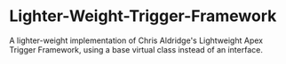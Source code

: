 # Lighter-Weight-Trigger-Framework
A lighter-weight implementation of Chris Aldridge's Lightweight Apex Trigger Framework, using a base virtual class instead of an interface.
